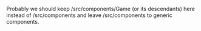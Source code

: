 Probably we should keep /src/components/Game (or its descendants) here instead of /src/components and leave /src/components to generic components.